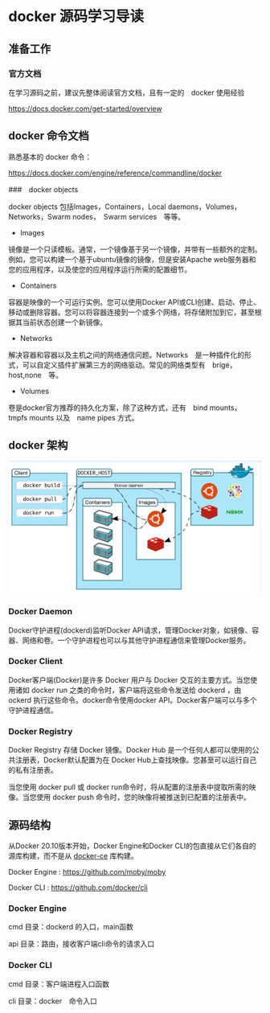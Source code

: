 # docker 源码学习导读

## 准备工作

### 官方文档

在学习源码之前，建议先整体阅读官方文档，且有一定的　docker 使用经验

https://docs.docker.com/get-started/overview

## docker 命令文档

熟悉基本的 docker 命令：

https://docs.docker.com/engine/reference/commandline/docker

###　docker objects

docker objects 包括Images，Containers，Local daemons，Volumes，Networks，Swarm nodes，　Swarm services　等等。

- Images
 
镜像是一个只读模板。通常，一个镜像基于另一个镜像，并带有一些额外的定制。例如，您可以构建一个基于ubuntu镜像的镜像，但是安装Apache web服务器和您的应用程序，以及使您的应用程序运行所需的配置细节。

- Containers
  
容器是映像的一个可运行实例。您可以使用Docker API或CLI创建、启动、停止、移动或删除容器。您可以将容器连接到一个或多个网络，将存储附加到它，甚至根据其当前状态创建一个新镜像。

- Networks

解决容器和容器以及主机之间的网络通信问题。Networks　是一种插件化的形式，可以自定义插件扩展第三方的网络驱动。常见的网络类型有　brige，host,none　等。

- Volumes

卷是docker官方推荐的持久化方案，除了这种方式，还有　bind mounts，　tmpfs mounts 以及　name pipes 方式。


## docker 架构

![image-20210427142215356](../images/image-docker-arch.png)


### Docker Daemon

Docker守护进程(dockerd)监听Docker API请求，管理Docker对象，如镜像、容器、网络和卷。一个守护进程也可以与其他守护进程通信来管理Docker服务。

### Docker Client

Docker客户端(Docker)是许多 Docker 用户与 Docker 交互的主要方式。当您使用诸如 docker run 之类的命令时，客户端将这些命令发送给 dockerd ，由 ockerd 执行这些命令。docker命令使用docker API。Docker客户端可以与多个守护进程通信。

### Docker Registry

Docker Registry 存储 Docker 镜像。Docker Hub 是一个任何人都可以使用的公共注册表，Docker默认配置为在 Docker Hub上查找映像。您甚至可以运行自己的私有注册表。

当您使用 docker pull 或 docker run命令时，将从配置的注册表中提取所需的映像。当您使用 docker push 命令时，您的映像将被推送到已配置的注册表中。


## 源码结构

从Docker 20.10版本开始，Docker Engine和Docker CLI的包直接从它们各自的源库构建，而不是从 [docker-ce](https://github.com/docker/docker-ce) 库构建。

Docker Engine : https://github.com/moby/moby

Docker CLI : https://github.com/docker/cli

### Docker Engine

cmd 目录：dockerd 的入口，main函数

api 目录：路由，接收客户端cli命令的请求入口


### Docker CLI

cmd 目录：客户端进程入口函数

cli 目录：docker　命令入口
